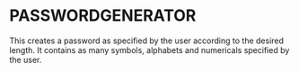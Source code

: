# PASSWORDGENERATOR
This creates a password as specified by the user according to the desired length.
It contains as many symbols, alphabets and numericals specified by the user.
